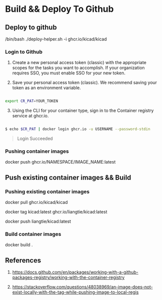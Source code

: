 # Build && Deploy To Github

## Deploy to github

/bin/bash ./deploy-helper.sh -i ghcr.io/kicad/kicad

### Login to Github

1. Create a new personal access token (classic) with the appropriate scopes for the tasks you want to accomplish. If your organization requires SSO, you must enable SSO for your new token.

2. Save your personal access token (classic). We recommend saving your token as an environment variable.

```bash

export CR_PAT=YOUR_TOKEN

```

3. Using the CLI for your container type, sign in to the Container registry service at ghcr.io.

```bash

$ echo $CR_PAT | docker login ghcr.io -u USERNAME --password-stdin

```

> Login Succeeded

### Pushing container images

docker push ghcr.io/NAMESPACE/IMAGE_NAME:latest

## Push existing container images && Build

### Pushing existing container images

docker pull ghcr.io/kicad/kicad

docker tag kicad:latest ghcr.io/liangtie/kicad:latest

docker push liangtie/kicad:latest

### Build container images

docker build .

## References

1. https://docs.github.com/en/packages/working-with-a-github-packages-registry/working-with-the-container-registry

2. https://stackoverflow.com/questions/48038969/an-image-does-not-exist-locally-with-the-tag-while-pushing-image-to-local-regis
